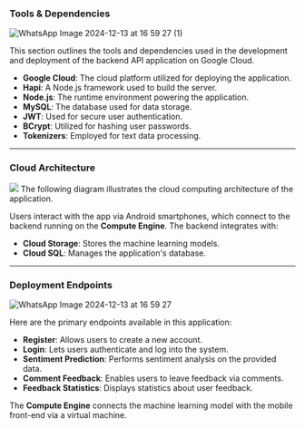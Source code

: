 
### Tools & Dependencies
![WhatsApp Image 2024-12-13 at 16 59 27 (1)](https://github.com/user-attachments/assets/23e5633e-8787-4b70-a642-4f6e50fef06d)

This section outlines the tools and dependencies used in the development and deployment of the backend API application on Google Cloud.

- **Google Cloud**: The cloud platform utilized for deploying the application.
- **Hapi**: A Node.js framework used to build the server.
- **Node.js**: The runtime environment powering the application.
- **MySQL**: The database used for data storage.
- **JWT**: Used for secure user authentication.
- **BCrypt**: Utilized for hashing user passwords.
- **Tokenizers**: Employed for text data processing.

---

### Cloud Architecture
![](https://github.com/user-attachments/assets/9989a5b5-2ded-4019-8d5f-9a7319ea38a7)
The following diagram illustrates the cloud computing architecture of the application.

Users interact with the app via Android smartphones, which connect to the backend running on the **Compute Engine**. The backend integrates with:

- **Cloud Storage**: Stores the machine learning models.
- **Cloud SQL**: Manages the application's database.

---

### Deployment Endpoints
![WhatsApp Image 2024-12-13 at 16 59 27](https://github.com/user-attachments/assets/8d40f8ee-ca20-4801-bc59-530024a46fb0)

Here are the primary endpoints available in this application:

- **Register**: Allows users to create a new account.
- **Login**: Lets users authenticate and log into the system.
- **Sentiment Prediction**: Performs sentiment analysis on the provided data.
- **Comment Feedback**: Enables users to leave feedback via comments.
- **Feedback Statistics**: Displays statistics about user feedback.

The **Compute Engine** connects the machine learning model with the mobile front-end via a virtual machine.
